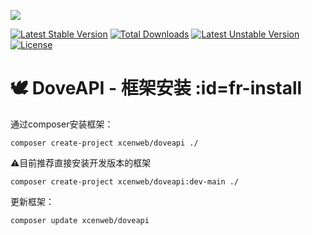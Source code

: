 ![](https://groupprocover.gtimg.cn/20693211651667013)

[![Latest Stable Version](http://poser.pugx.org/xcenweb/doveapi/v)](https://packagist.org/packages/xcenweb/doveapi) [![Total Downloads](http://poser.pugx.org/xcenweb/doveapi/downloads)](https://packagist.org/packages/xcenweb/doveapi) [![Latest Unstable Version](http://poser.pugx.org/xcenweb/doveapi/v/unstable)](https://packagist.org/packages/xcenweb/doveapi) [![License](http://poser.pugx.org/xcenweb/doveapi/license)](https://packagist.org/packages/xcenweb/doveapi)


# 🕊 DoveAPI - 框架安装 :id=fr-install

通过composer安装框架：
```composer
composer create-project xcenweb/doveapi ./
```

⚠️目前推荐直接安装开发版本的框架

```composer
composer create-project xcenweb/doveapi:dev-main ./
```

更新框架：

```composer
composer update xcenweb/doveapi
```